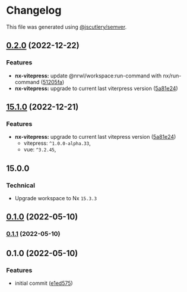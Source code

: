# Changelog

This file was generated using [@jscutlery/semver](https://github.com/jscutlery/semver).

## [0.2.0](https://github.com/Ahryman40k/nx-vitepress/compare/nx-vitepress-0.1.0...nx-vitepress-0.2.0) (2022-12-22)

### Features

- **nx-vitepress:** update @nrwl/workspace:run-command with nx/run-command ([51205fa](https://github.com/Ahryman40k/nx-vitepress/commit/51205fac811f2ddc46c940470fd68329d7455ebf))
- **nx-vitepress:** upgrade to current last viterpress version ([5a81e24](https://github.com/Ahryman40k/nx-vitepress/commit/5a81e24432d5320c514c32941d31018b29a0d8dd))

## [15.1.0](https://github.com/Ahryman40k/nx-vitepress/compare/nx-vitepress-15.0.0...nx-vitepress-15.1.0) (2022-12-21)

### Features

- **nx-vitepress:** upgrade to current last vitepress version ([5a81e24](https://github.com/Ahryman40k/nx-vitepress/commit/5a81e24432d5320c514c32941d31018b29a0d8dd))
  - vitepress: `^1.0.0-alpha.33`,
  - vue: `^3.2.45`,

## 15.0.0

### Technical

- Upgrade workspace to Nx `15.3.3`

## [0.1.0](https://github.com/Ahryman40k/nx-vitepress/compare/v0.0.2...v0.1.0) (2022-05-10)

### [0.1.1](https://github.com/Ahryman40k/nx-vitepress/compare/nx-vitepress-0.1.0...nx-vitepress-0.1.1) (2022-05-10)

## 0.1.0 (2022-05-10)

### Features

- initial commit ([e1ed575](https://github.com/Ahryman40k/nx-vitepress/commit/e1ed57569a4ef47cd25998676c3190235aad7c5d))
